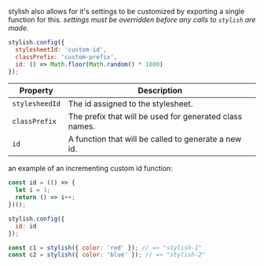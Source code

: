 stylish also allows for it's settings to be customized by exporting a single function for this. *settings must be overridden before any calls to `stylish` are made.*

```javascript
stylish.config({
  stylesheetId: 'custom-id',
  classPrefix: 'custom-prefix',
  id: () => Math.floor(Math.random() * 1000)
});
```

| Property | Description |
|----------------|---------------------------------------------------------|
| `stylesheedId` | The id assigned to the stylesheet. |
| `classPrefix` | The prefix that will be used for generated class names. |
| `id` | A function that will be called to generate a new id. |


an example of an incrementing custom id function:

```javascript
const id = (() => {
  let i = 1;
  return () => i++;
})();

stylish.config({
  id: id
});

const c1 = stylish({ color: 'red' }); // => "stylish-1"
const c2 = stylish({ color: 'blue' }); // => "stylish-2"
```
